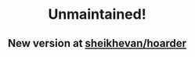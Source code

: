 <div align="center">
  <h1 align="center">Unmaintained!</h1>
  <h2 align="center">New version at <a href="https://github.com/sheikhevan/hoarder">sheikhevan/hoarder
</div>